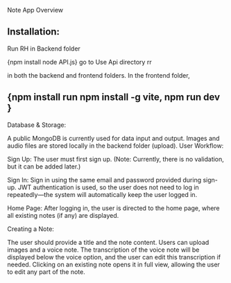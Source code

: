 Note App Overview

Installation:
------------------------------------------------------------------------
Run RH in Backend folder

{npm install 
 node API.js} go to Use Api directory rr

in both the backend and frontend folders.
In the frontend folder, 

{npm install
run npm install -g vite,
npm run dev
}
-------------------------------------------------------------------------
Database & Storage:

A public MongoDB is currently used for data input and output.
Images and audio files are stored locally in the backend folder (upload).
User Workflow:

Sign Up:
The user must first sign up. (Note: Currently, there is no validation, but it can be added later.)

Sign In:
Sign in using the same email and password provided during sign-up. JWT authentication is used, so the user does not need to log in repeatedly—the system will automatically keep the user logged in.

Home Page:
After logging in, the user is directed to the home page, where all existing notes (if any) are displayed.

Creating a Note:

The user should provide a title and the note content.
Users can upload images and a voice note.
The transcription of the voice note will be displayed below the voice option, and the user can edit this transcription if needed.
Clicking on an existing note opens it in full view, allowing the user to edit any part of the note.